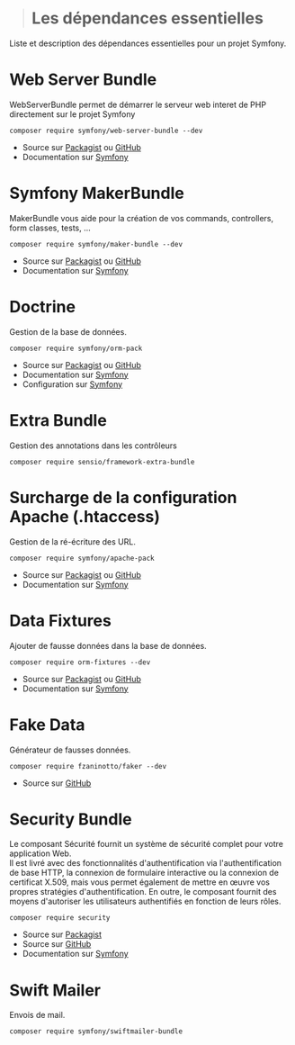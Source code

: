 > # Les dépendances essentielles
Liste et description des dépendances essentielles pour un projet Symfony.


# Web Server Bundle

WebServerBundle permet de démarrer le serveur web interet de PHP directement sur le projet Symfony

``` 
composer require symfony/web-server-bundle --dev
``` 

- Source sur [Packagist]() ou [GitHub​]()
- Documentation sur [Symfony​](https://symfony.com/doc/current/setup/built_in_web_server.html)


# Symfony MakerBundle

MakerBundle vous aide pour la création de vos commands, controllers, form classes, tests, ...

``` 
composer require symfony/maker-bundle --dev
``` 

- Source sur [Packagist]() ou [GitHub​]()
- Documentation sur [Symfony​](https://symfony.com/doc/current/bundles/SymfonyMakerBundle/index.html)


# Doctrine

Gestion de la base de données.

``` 
composer require symfony/orm-pack
``` 

- Source sur [Packagist]() ou [GitHub​]()
- Documentation sur [Symfony​]()
- Configuration sur [Symfony​]()


# Extra Bundle

Gestion des annotations dans les contrôleurs 

``` 
composer require sensio/framework-extra-bundle
``` 

# Surcharge de la configuration Apache (.htaccess)

Gestion de la ré-écriture des URL.

``` 
composer require symfony/apache-pack
``` 

- Source sur [Packagist]() ou [GitHub​]()
- Documentation sur [Symfony​]()


# Data Fixtures

Ajouter de fausse données dans la base de données.

``` 
composer require orm-fixtures --dev
``` 

- Source sur [Packagist]() ou [GitHub​]()
- Documentation sur [Symfony​]()


# Fake Data

Générateur de fausses données.

``` 
composer require fzaninotto/faker --dev
``` 

- Source sur [GitHub​](https://github.com/fzaninotto/Faker)


# Security Bundle

Le composant Sécurité fournit un système de sécurité complet pour votre application Web.  
Il est livré avec des fonctionnalités d'authentification via l'authentification de base HTTP, la connexion de formulaire interactive ou la connexion de certificat X.509, mais vous permet également de mettre en œuvre vos propres stratégies d'authentification. En outre, le composant fournit des moyens d'autoriser les utilisateurs authentifiés en fonction de leurs rôles.

``` 
composer require security
``` 

- Source sur [Packagist](https://packagist.org/packages/symfony/security)
- Source sur [GitHub​](https://github.com/symfony/security)
- Documentation sur [Symfony​](https://symfony.com/doc/current/components/security.html)


# Swift Mailer

Envois de mail.

```
composer require symfony/swiftmailer-bundle
```
